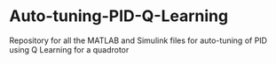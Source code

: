 # Auto-tuning-PID-Q-Learning
Repository for all the MATLAB and Simulink files for auto-tuning of PID using Q Learning for a quadrotor
